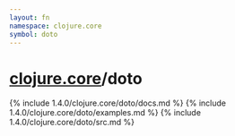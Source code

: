 ```yaml
---
layout: fn
namespace: clojure.core
symbol: doto
---
```


# [clojure.core](../)/doto

{% include 1.4.0/clojure.core/doto/docs.md %}
{% include 1.4.0/clojure.core/doto/examples.md %}
{% include 1.4.0/clojure.core/doto/src.md %}

